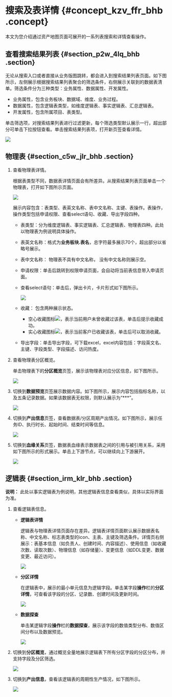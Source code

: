 # 搜索及表详情 {#concept_kzv_ffr_bhb .concept}

本文为您介绍通过资产地图页面可展开的一系列表搜索和详情查看操作。

## 查看搜索结果列表 {#section_p2w_4lq_bhb .section}

无论从搜索入口或者直接从业务版图跳转，都会进入到搜索结果列表页面。如下图所示，左侧展示根据搜索结果列表聚合的筛选条件，右侧展示关联到的数据表清单。筛选条件分为三种类型：业务属性、数据属性、开发属性。

-   业务属性，包含业务板块、数据域、维度、业务过程。
-   数据属性，包含逻辑表类型，如维度逻辑表、事实逻辑表、汇总逻辑表。
-   开发属性，包含所属项目、表类型。

单击筛选项，对搜索结果列表进行过滤更新，每个筛选类型默认展示一行，超出部分可单击下拉按钮查看。单击搜索结果列表项，打开新页签查看详情。

![](http://static-aliyun-doc.oss-cn-hangzhou.aliyuncs.com/assets/img/136675/156134730840703_zh-CN.png)

## 物理表 {#section_c5w_jlr_bhb .section}

1.  查看物理表详情。

    根据表类型不同，数据表详情页面会有所差异。从搜索结果列表页面单击一个物理表，打开如下图所示页面。

    ![](http://static-aliyun-doc.oss-cn-hangzhou.aliyuncs.com/assets/img/136675/156134730840711_zh-CN.png)

    展示内容包含：表类型、表英文名称、表中文名称、主键、表操作。表操作，操作类型包括申请权限、查看select语句、收藏、导出字段四种。

    -   表类型：分为维度逻辑表、事实逻辑表、汇总逻辑表、物理表四种。此处以物理表为例说明具体操作。
    -   表英文名称：格式为**业务板块.表名**，总字符最多展示70个，超出部分以省略号展示。
    -   表中文名称： 物理表不具有中文名称， 没有中文名称则展示空。
    -   申请权限：单击后跳转到权限申请页面，会自动将当前表信息带入申请页面。
    -   查看select语句：单击后，弹出卡片，卡片形式如下图所示。

        ![](http://static-aliyun-doc.oss-cn-hangzhou.aliyuncs.com/assets/img/136675/156134730840712_zh-CN.png)

    -   收藏： 包含两种展示状态。
        -   空心收藏图标![](http://static-aliyun-doc.oss-cn-hangzhou.aliyuncs.com/assets/img/136675/156134730940713_zh-CN.png)，表示当前用户未曾收藏过该表，单击后提示收藏成功。
        -   实心收藏图标![](http://static-aliyun-doc.oss-cn-hangzhou.aliyuncs.com/assets/img/136675/156134730940714_zh-CN.png)，表示当前客户已收藏该表，单击后可以取消收藏。
    -   导出字段：单击导出字段，可下载excel，excel内容包括：字段英文名、主键、字段类型、字段描述、访问热度。
2.  查看物理表分区概览。

    单击物理表下的**分区概览**页签，展示该物理表对应分区信息，如下图所示。

    ![](http://static-aliyun-doc.oss-cn-hangzhou.aliyuncs.com/assets/img/136675/156134730940715_zh-CN.png)

3.  切换到**数据预览**页签展示数据内容。如下图所示，展示内容包括指标名称，以及五条记录数据。如果该数据表无权限，则默认展示为“\*\*\*”。

    ![](http://static-aliyun-doc.oss-cn-hangzhou.aliyuncs.com/assets/img/136675/156134730940716_zh-CN.png)

4.  切换到**产出信息**页签，查看数据表/分区周期产出情况。如下图所示，展示任务ID、执行时长、起始时间、结束时间等信息。

    ![](http://static-aliyun-doc.oss-cn-hangzhou.aliyuncs.com/assets/img/136675/156134730940717_zh-CN.png)

5.  切换到**血缘关系**页签，数据表血缘表示数据表之间的引用与被引用关系，采用如下图所示的形式展示。单击上下游节点，可以继续向上下游展开。

    ![](http://static-aliyun-doc.oss-cn-hangzhou.aliyuncs.com/assets/img/136675/156134731040719_zh-CN.png)


## 逻辑表 {#section_irm_klr_bhb .section}

**说明：** 此处以事实逻辑表为例说明，其他逻辑表信息查看类似，具体以实际界面为准。

1.  查看逻辑表信息。
    -   **逻辑表详情** 

        逻辑表与物理表详情页面存在差异。逻辑表详情页面默认展示数据表名称、中文名称、标志表类型的icon、主表、主键及筛选条件。详情页右侧展示：表基本信息（如负责人、创建时间、内容描述）、使用信息（如收藏次数、读取次数）、物理信息（如存储量）、变更信息（如DDL变更、数据变更、最近访问）。

        ![](http://static-aliyun-doc.oss-cn-hangzhou.aliyuncs.com/assets/img/136764/156134731040726_zh-CN.png)

    -   **分区详情** 

        在逻辑表中，展示的最小单元信息为逻辑字段。单击某字段**操作**栏的**分区详情**，可查看该字段的分区、记录数、创建时间及更新时间。

        ![](http://static-aliyun-doc.oss-cn-hangzhou.aliyuncs.com/assets/img/136764/156134731040728_zh-CN.png)

    -   **数据探查** 

        单击某逻辑字段**操作**栏的**数据探查**，展示该字段的数值类型分布、数值区间分布以及数据预览。

        ![](http://static-aliyun-doc.oss-cn-hangzhou.aliyuncs.com/assets/img/136764/156134731140729_zh-CN.png)

2.  切换到**分区概览**，通过概览全量地展示逻辑表下所有分区字段的分区分布，并支持字段及分区筛选。

    ![](http://static-aliyun-doc.oss-cn-hangzhou.aliyuncs.com/assets/img/136764/156134731140730_zh-CN.png)

3.  切换到**产出信息**，查看该逻辑表的周期性生产情况，如下图所示。

    ![](http://static-aliyun-doc.oss-cn-hangzhou.aliyuncs.com/assets/img/136764/156134731140732_zh-CN.png)


